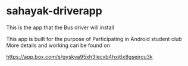 # sahayak-driverapp
This is the app that the Bus driver will install

This app is built for the purpose of Participating in Android student club
More details and working can be found on

https://app.box.com/s/gyskva95xh3lecxb4hxi6x8gsejrcu3k
